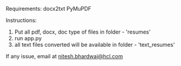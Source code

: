 Requirements:
docx2txt
PyMuPDF


Instructions:
1. Put all pdf, docx, doc type of files in folder - 'resumes' 
2. run app.py
3. all text files converted will be available in folder - 'text_resumes'


If any issue, email at nitesh.bhardwaj@hcl.com
